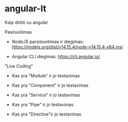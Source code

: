 # angular-lt
Kaip dirbti su angular

Pasiruošimas


* NodeJS parsisiuntimas ir diegimas: https://nodejs.org/dist/v14.15.4/node-v14.15.4-x64.msi


* Angular CLI diegimas: https://cli.angular.io/

"Live Coding"


* Kas yra "Module" ir jo testavimas


* Kas yra "Component" ir jo testavimas


* Kas yra "Service" ir jo testavimas


* Kas yra "Pipe" ir jo testavimas


* Kas yra "Directive"ir jo testavimas

